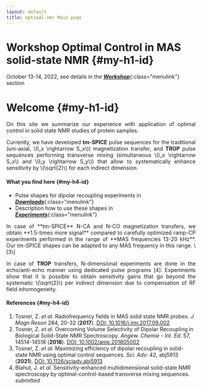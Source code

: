 ```yaml
---
layout: default
title: optimal-nmr Main page
---
```

# Workshop Optimal Control in MAS solid-state NMR  {#my-h1-id}

October 13-14, 2022, see details in the [**_Workshop_**](/workshop.html){:class="menulink"} section

# Welcome {#my-h1-id}

<div style="text-align: justify" markdown="1">
On this site we summarize our experience with application of optimal control in solid state NMR studies of protein samples. 

Currently, we have developed **tm-SPICE** pulse sequences for the traditional (uni-axial, \\(I_x \rightarrow S_x\\)) magnetization transfer, and 
**TROP** pulse sequences performing transverse mixing (simultaneous \\(I_x \rightarrow S_x\\) and \\(I_y \rightarrow S_y\\)) that allow to systematically enhance
sensitivity by \\(\sqrt{2}\\) for each indirect dimension.
</div>

#### What you find here  {#my-h4-id}

- Pulse shapes for dipolar recoupling experiments in [**_Downloads_**](/sequences.html){:class="menulink"}
- Description how to use these shapes in [**_Experiments_**](/experiments.html){:class="menulink"}

<div style="text-align: justify" markdown="1">
In case of **tm-SPICE** N-CA and N-CO magnetization transfers, we obtain **1.5-times more signal** compared to carefully optimized ramp-CP experiments performed in the range of **MAS frequencies 13-20 kHz**. Our tm-SPICE shapes can be adapted to any MAS frequency in this range. \[3\]

In case of **TROP** transfers, N-dimensional experiments are done in the echo/anti-echo manner using dedicated pulse programs \[4\]. Experiments show
that it is possible to obtain sensitivity gains that go beyond the systematic \\(\sqrt{2}\\) per indirect dimension due to compensation of RF field inhomogeneity.
</div>

<!---
#### What you will find here (we prepare) {#my-h4-id}

- Description of B<sub>1</sub> field in solenoid coils used in typical MAS probes in **B1 fields**
- Introduction to theory behind our optimal control approach in **Theory**
- Description of our numerical tools in **SIMPSON**
-->

#### References  {#my-h4-id}

1. Tosner, Z. *et al.* Radiofrequency fields in MAS solid state NMR probes. *J Magn Reson* 284, 20-32 \(**2017**\). [DOI: 10.1016/j.jmr.2017.09.002](https://doi.org/10.1016/j.jmr.2017.09.002)
2. Tosner, Z. *et al.* Overcoming Volume Selectivity of Dipolar Recoupling in Biological Solid-State NMR Spectroscopy. *Angew. Chemie \- Int. Ed.* 57, 14514-14518 \(**2018**\). [DOI: 10.1002/anie.201805002](https://doi.org/10.1002/anie.201805002)
3. Tosner, Z. *et al.* Maximizing efficiency of dipolar recoupling in solid-state NMR using optimal control sequences. *Sci. Adv.* 42, abj5913 \(**2021**\). [DOI: 10.1126/sciadv.abj5913](https://doi.org/10.1126/sciadv.abj5913)
4. Blahut, J. *et al.* Sensitivity-enhanced multidimensional solid-state NMR spectroscopy by optimal-control-based transverse mixing sequences. *submitted*
